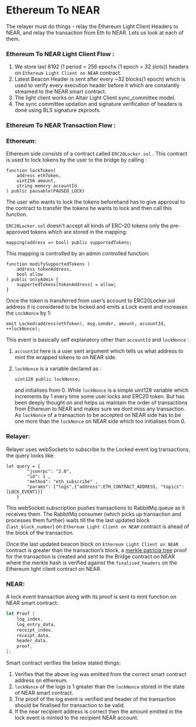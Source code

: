# Ethereum To NEAR

The relayer must do things - relay the Ethereum Light Client Headers to NEAR, and relay the transaction from Eth to NEAR. Lets us look at each of them.

### Ethereum To NEAR Light Client Flow :

1. We store last 8192 (1 period = 256 epochs (1 epoch = 32 slots)) headers on `Ethereum Light Client on NEAR` contract.
2. Latest Beacon Header is sent after every \~32 blocks(1 epoch) which is used to verify every execution header before it which are constantly streamed to the NEAR smart contract.
3. The light client works on Altair Light Client sync\_committee model.
4. The sync committee updation and signature verification of headers is done using BLS signature zkproofs.

### Ethereum To NEAR Transaction Flow :

### Ethereum:

Ethereum side consists of a contract called `ERC20Locker.sol` . This contract is used to lock tokens by the user to the bridge by calling :

```solidity
function lockToken(
    address ethToken,
    uint256 amount,
    string memory accountId
) public pausable(PAUSED_LOCK)
```

The user who wants to lock the tokens beforehand has to give approval to the contract to transfer the tokens he wants to lock and then call this function.

`ERC20Locker.sol` doesn’t accept all kinds of ERC-20 tokens only the pre-approved tokens which are stored in the mapping:

```solidity
mapping(address => bool) public supportedTokens;
```

This mapping is controlled by an admin controlled function:

```solidity
function modifySupportedTokens (
    address tokenAddress,
    bool allow
) public onlyAdmin {
    supportedTokens[tokenAddress] = allow;
}
```

Once the token is transferred from user’s account to ERC20Locker.sol address it is considered to be locked and emits a Lock event and increases the `LockNonce` by 1:

```solidity
emit Locked(address(ethToken), msg.sender, amount, accountId, ++lockNonce);
```

This event is basically self explanatory other than `accountId` and `lockNonce` :

1. `accountId` here is a user sent argument which tells us what address to mint the wrapped tokens to on NEAR side.
2.  `lockNonce` is a variable declared as :

    ```solidity
    uint128 public lockNonce;
    ```

    and initialises from 0. While `lockNonce` is a simple uint128 variable which increments by 1 every time some user locks and ERC20 token. But has been deeply thought on and helps us maintain the order of transactions from Ethereum to NEAR and makes sure we dont miss any transaction. As `lockNonce` of a transaction to be accepted on NEAR side has to be one more than the `lockNonce` on NEAR side which too initialises from 0.

### Relayer:

Relayer uses webSockets to subscribe to the Locked event log transactions, the query looks like:

```
let query = {
        "jsonrpc": "2.0",
        "id": 1 ,
        "method": "eth_subscribe" ,
        "params": ["logs",{"address":ETH_CONTRACT_ADDRESS, "topics":[LOCK_EVENT]}]
    }
```

This webSocket subscription pushes transactions to RabbitMq queue as it receives them. The RabbitMq consumer (which picks up transaction and processes them further) waits till the the last updated block (`last_block_number`) on `Ethereum Light Client on NEAR` contract is ahead of the block of the transaction.

Once the last updated beacon block on `Ethereum Light Client on NEAR` contract is greater than the transaction’s block, a [merkle patricia tree](https://rockwaterweb.com/ethereum-merkle-patricia-trees-javascript-tutorial/) proof for the transaction is created and sent to the Bridge contract on NEAR where the merkle hash is verified against the `finalised_headers` on the Ethereum light client contract on NEAR.

### NEAR:

A lock event transaction along with its proof is sent to mint function on NEAR smart contract:

```rust
let Proof {
    log_index,
    log_entry_data,
    receipt_index,
    receipt_data,
    header_data,
    proof,
};
```

Smart contract verifies the below stated things:

1. Verifies that the above log was emitted from the correct smart contract address on ethereum.
2. `lockNonce` of the logs is 1 greater than the `lockNonce` stored in the state of NEAR smart contract.
3. Trie proof of the log event is verified and header of the transaction should be finalised for transaction to be valid.
4. If the near recipient address is correct then the amount emitted in the lock event is minted to the recipient NEAR account.

##
